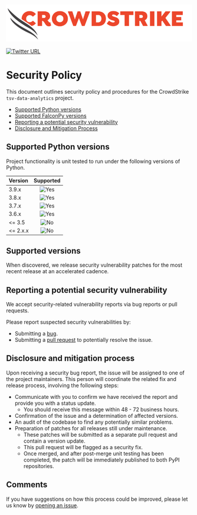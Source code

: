 ![CrowdStrike Falcon](/docs/cs-logo.png)

[![Twitter URL](https://img.shields.io/twitter/url?label=Follow%20%40CrowdStrike&style=social&url=https%3A%2F%2Ftwitter.com%2FCrowdStrike)](https://twitter.com/CrowdStrike)<br/>

# Security Policy
This document outlines security policy and procedures for the CrowdStrike `tsv-data-analytics` project.

+ [Supported Python versions](#supported-python-versions)
+ [Supported FalconPy versions](#supported-falconpy-versions)
+ [Reporting a potential security vulnerability](#reporting-a-potential-security-vulnerability)
+ [Disclosure and Mitigation Process](#disclosure-and-mitigation-process)

## Supported Python versions

Project functionality is unit tested to run under the following versions of Python.

| Version | Supported |
| :------- | :--------: |
| 3.9.x   | ![Yes](https://img.shields.io/badge/-YES-green) |
| 3.8.x   | ![Yes](https://img.shields.io/badge/-YES-green) |
| 3.7.x   | ![Yes](https://img.shields.io/badge/-YES-green) |
| 3.6.x   | ![Yes](https://img.shields.io/badge/-YES-green) |
| <= 3.5  | ![No](https://img.shields.io/badge/-NO-red) |
| <= 2.x.x | ![No](https://img.shields.io/badge/-NO-red) |

<!--
This unit testing is performed using Windows, MacOS, and Ubuntu Linux.

| Operating System | Most Recent Result |
| :--- | :--- |
| MacOS | [![Unit testing (MacOS)](https://github.com/CrowdStrike/falconpy/actions/workflows/unit_testing_macos.yml/badge.svg)](https://github.com/CrowdStrike/falconpy/actions/workflows/unit_testing_macos.yml) |
| Ubuntu Linux | [![Unit testing (Ubuntu)](https://github.com/CrowdStrike/falconpy/actions/workflows/unit_testing_ubuntu.yml/badge.svg)](https://github.com/CrowdStrike/falconpy/actions/workflows/unit_testing_ubuntu.yml) |
| Windows | [![Unit testing (Windows)](https://github.com/CrowdStrike/falconpy/actions/workflows/unit_testing_windows.yml/badge.svg)](https://github.com/CrowdStrike/falconpy/actions/workflows/unit_testing_windows.yml) |
-->
## Supported versions

When discovered, we release security vulnerability patches for the most recent release at an accelerated cadence.  

## Reporting a potential security vulnerability

We accept security-related vulnerability reports via bug reports or pull requests.

Please report suspected security vulnerabilities by:
+ Submitting a [bug](https://github.com/CrowdStrike/tsv-data-analytics/issues/new?assignees=&labels=bug+%3Abug%3A&template=bug_report.md&title=%5B+BUG+%5D+...).
+ Submitting a [pull request](https://github.com/CrowdStrike/falconpy/pulls) to potentially resolve the issue.


## Disclosure and mitigation process

Upon receiving a security bug report, the issue will be assigned to one of the project maintainers. This person will coordinate the related fix and release
process, involving the following steps:
+ Communicate with you to confirm we have received the report and provide you with a status update.
    - You should receive this message within 48 - 72 business hours.
+ Confirmation of the issue and a determination of affected versions.
+ An audit of the codebase to find any potentially similar problems.
+ Preparation of patches for all releases still under maintenance.
    - These patches will be submitted as a separate pull request and contain a version update.
    - This pull request will be flagged as a security fix.
    - Once merged, and after post-merge unit testing has been completed, the patch will be immediately published to both PyPI repositories.

## Comments
If you have suggestions on how this process could be improved, please let us know by [opening an issue](https://github.com/CrowdStrike/tsv-data-analytics/issues/new).
